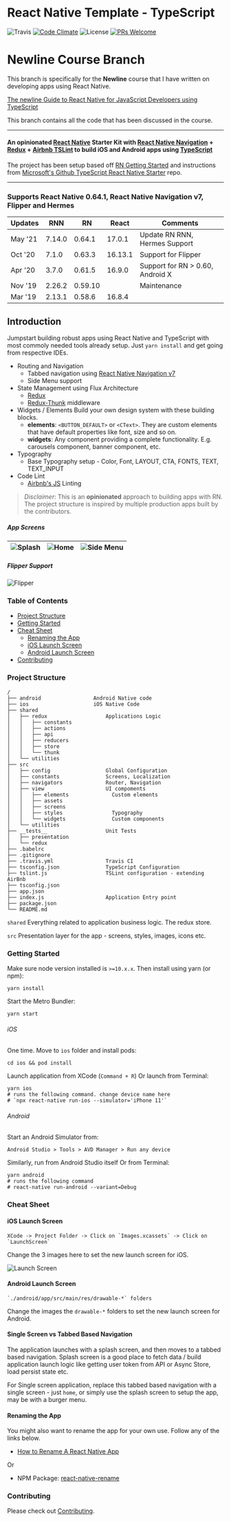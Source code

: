 # React Native Template - TypeScript

![Travis](https://api.travis-ci.com/AmitM30/react-native-typescript-boilerplate.svg?branch=master) [![Code Climate](https://codeclimate.com/github/AmitM30/react-native-typescript-boilerplate/badges/gpa.svg)](https://codeclimate.com/github/AmitM30/react-native-typescript-boilerplate) ![License](https://img.shields.io/github/license/AmitM30/react-native-typescript-boilerplate.svg) [![PRs Welcome](https://img.shields.io/badge/PRs-welcome-brightgreen.svg)](./CONTRIBUTING.md)

# Newline Course Branch

This branch is specifically for the **Newline** course that I have written on developing apps using React Native.

[The newline Guide to React Native for JavaScript Developers using TypeScript](https://www.newline.co/courses/the-newline-guide-to-react-native-for-javascript-developers)
<!-- TODO: Add link here  -->

This branch contains all the code that has been discussed in the course.
___

#### An opinionated [React Native](https://facebook.github.io/react-native/docs/getting-started) Starter Kit with [React Native Navigation](https://github.com/wix/react-native-navigation) + [Redux](https://github.com/reactjs/redux) + [Airbnb TSLint](https://github.com/airbnb/javascript) to build iOS and Android apps using [TypeScript](https://github.com/Microsoft/TypeScript-React-Native-Starter)

The project has been setup based off [RN Getting Started](https://facebook.github.io/react-native/docs/getting-started) and instructions from [Microsoft's Github TypeScript React Native Starter](https://github.com/Microsoft/TypeScript-React-Native-Starter) repo.

___

### Supports React Native 0.64.1, React Native Navigation v7, Flipper and Hermes

| Updates | RNN | RN | React | Comments |
|---|---|---|---|---|
|  May '21 | 7.14.0 | 0.64.1 | 17.0.1 | Update RN RNN, Hermes Support
|  Oct '20 | 7.1.0 | 0.63.3 | 16.13.1 | Support for Flipper
|  Apr '20 | 3.7.0 | 0.61.5 | 16.9.0 | Support for RN > 0.60, Android X
|  Nov '19 | 2.26.2 | 0.59.10 |  | Maintenance |
|  Mar '19 | 2.13.1 | 0.58.6 | 16.8.4 |

## Introduction

Jumpstart building robust apps using React Native and TypeScript with most commoly needed tools already setup. Just `yarn install` and get going from respective IDEs.

- Routing and Navigation
  - Tabbed navigation using [React Native Navigation v7](https://github.com/wix/react-native-navigation)
  - Side Menu support
- State Management using Flux Architecture
  - [Redux](https://redux.js.org/introduction/getting-started)
  - [Redux-Thunk](https://github.com/reduxjs/redux-thunk) middleware
- Widgets / Elements
  Build your own design system with these building blocks.
  - **elements**: `<BUTTON_DEFAULT>` or `<CText>`. They are custom elements that have default properties like font, size and so on.
  - **widgets**: Any component providing a complete functionality. E.g. carousels component, banner component, etc.
- Typography
  - Base Typography setup - Color, Font, LAYOUT, CTA, FONTS, TEXT, TEXT_INPUT
- Code Lint
  - [Airbnb's JS](https://github.com/airbnb/javascript) Linting

> _Disclaimer_: This is an **opinionated** approach to building apps with RN. The project structure is inspired by multiple production apps built by the contributors.

##### App Screens

| ![Splash](./src/view/assets/images/sample/1.png "Splash") | ![Home](./src/view/assets/images/sample/2.png "Home") |![Side Menu](./src/view/assets/images/sample/3.png "Side Menu") |
| :-------------------------------------------------------: | :---------------------------------------------------: | :---------------------------------------------------: |

##### Flipper Support

![Flipper](./src/view/assets/images/sample/4.png "Flipper")

### Table of Contents

- [Project Structure](#project-structure)
- [Getting Started](#getting-started)
- [Cheat Sheet](#cheat-sheet)
  - [Renaming the App](#renaming-the-app)
  - [iOS Launch Screen](#ios-launch-screen)
  - [Android Launch Screen](#android-launch-screen)
- [Contributing](#contributing)

### Project Structure

```
/
├── android					Android Native code
├── ios						iOS Native Code
├── shared
│   ├── redux					Applications Logic
│   │   ├── constants
│   │   ├── actions
│   │   ├── api
│   │   ├── reducers
│   │   ├── store
│   │   └── thunk
│   └── utilities
├── src
│   ├── config					Global Configuration
│   ├── constants				Screens, Localization
│   ├── navigators				Router, Navigation
│   ├── view					UI compoments
│   │   ├── elements			  Custom elements
│   │   ├── assets
│   │   ├── screens
│   │   ├── styles				  Typography
│   │   └── widgets				  Custom components
│   └── utilities
├── __tests__					Unit Tests
│   ├── presentation
│   └── redux
├── .babelrc
├── .gitignore
├── .travis.yml					Travis CI
├── tsconfig.json				TypeScript Configuration
├── tslint.js					TSLint configuration - extending AirBnb
├── tsconfig.json
├── app.json
├── index.js					Application Entry point
├── package.json
└── README.md
```

`shared`
Everything related to application business logic. The redux store.

`src`
Presentation layer for the app - screens, styles, images, icons etc.

### Getting Started

Make sure node version installed is `>=10.x.x`. Then install using yarn (or npm):
```
yarn install
```

Start the Metro Bundler:
```
yarn start
```

###### iOS

One time. Move to `ios` folder and install pods:

```
cd ios && pod install
```

Launch application from XCode (`Command + R`) Or launch from Terminal:

```
yarn ios
# runs the following command. change device name here
# `npx react-native run-ios --simulator='iPhone 11'`
```

###### Android

Start an Android Simulator from:
```
Android Studio > Tools > AVD Manager > Run any device
```

Similarly, run from Android Studio itself Or from Terminal:
```
yarn android
# runs the following command
# react-native run-android --variant=Debug
```

### Cheat Sheet

#### iOS Launch Screen

```shell
XCode -> Project Folder -> Click on `Images.xcassets` -> Click on `LaunchScreen`
```

Change the 3 images here to set the new launch screen for iOS.

![Launch Screen](./src/view/assets/images/sample/splash-image.png "Launch Screen")

#### Android Launch Screen

```shell
`./android/app/src/main/res/drawable-*` folders
```

Change the images the `drawable-*` folders to set the new launch screen for Android.

#### Single Screen vs Tabbed Based Navigation

The application launches with a splash screen, and then moves to a tabbed based navigation. Splash screen is a good place to fetch data / build application launch logic like getting user token from API or Async Store, load persist state etc.

For Single screen application, replace this tabbed based navigation with a single screen - just `home`, or simply use the splash screen to setup the app, may be with a burger menu.

#### Renaming the App

You might also want to rename the app for your own use. Follow any of the links below.
- [How to Rename A React Native App](https://medium.com/the-react-native-log/how-to-rename-a-react-native-app-dafd92161c35)

Or

- NPM Package: [react-native-rename](https://www.npmjs.com/package/react-native-rename)

### Contributing

Please check out [Contributing](https://github.com/AmitM30/react-native-typescript-boilerplate/blob/master/CONTRIBUTING.md).
